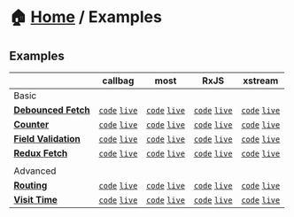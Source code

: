 # 🏠 [Home](../) / Examples

## Examples

<!-- prettier-ignore-start -->
| | callbag | most | RxJS | xstream |
| --- | --- | --- | --- | --- |
| Basic |
| **[Debounced Fetch](./debounced-fetch/README.md)** | [`code`](./debounced-fetch/callbag) [`live`](https://codesandbox.io/s/github/fanduel-oss/refract/tree/master/examples/debounced-fetch/callbag) | [`code`](./debounced-fetch/most) [`live`](https://codesandbox.io/s/github/fanduel-oss/refract/tree/master/examples/debounced-fetch/most) | [`code`](./debounced-fetch/rxjs) [`live`](https://codesandbox.io/s/github/fanduel-oss/refract/tree/master/examples/debounced-fetch/rxjs) | [`code`](./debounced-fetch/xstream) [`live`](https://codesandbox.io/s/github/fanduel-oss/refract/tree/master/examples/debounced-fetch/xstream) |
| **[Counter](./counter/README.md)** | [`code`](./counter/callbag) [`live`](https://codesandbox.io/s/github/fanduel-oss/refract/tree/master/examples/counter/callbag) | [`code`](./counter/most) [`live`](https://codesandbox.io/s/github/fanduel-oss/refract/tree/master/examples/counter/most) | [`code`](./counter/rxjs) [`live`](https://codesandbox.io/s/github/fanduel-oss/refract/tree/master/examples/counter/rxjs) | [`code`](./counter/xstream) [`live`](https://codesandbox.io/s/github/fanduel-oss/refract/tree/master/examples/counter/xstream) |
| **[Field Validation](./field-validation/README.md)** | [`code`](./field-validation/callbag) [`live`](https://codesandbox.io/s/github/fanduel-oss/refract/tree/master/examples/field-validation/callbag) | [`code`](./field-validation/most) [`live`](https://codesandbox.io/s/github/fanduel-oss/refract/tree/master/examples/field-validation/most) | [`code`](./field-validation/rxjs) [`live`](https://codesandbox.io/s/github/fanduel-oss/refract/tree/master/examples/field-validation/rxjs) | [`code`](./field-validation/xstream) [`live`](https://codesandbox.io/s/github/fanduel-oss/refract/tree/master/examples/field-validation/xstream) |
| **[Redux Fetch](./redux-fetch/README.md)** | [`code`](./redux-fetch/callbag) [`live`](https://codesandbox.io/s/github/fanduel-oss/refract/tree/master/examples/redux-fetch/callbag) | [`code`](./redux-fetch/most) [`live`](https://codesandbox.io/s/github/fanduel-oss/refract/tree/master/examples/redux-fetch/most) | [`code`](./redux-fetch/rxjs) [`live`](https://codesandbox.io/s/github/fanduel-oss/refract/tree/master/examples/redux-fetch/rxjs) | [`code`](./redux-fetch/xstream) [`live`](https://codesandbox.io/s/github/fanduel-oss/refract/tree/master/examples/redux-fetch/xstream) |
| |
| Advanced |
| **[Routing](./routing/README.md)** | [`code`](./routing/callbag) [`live`](https://codesandbox.io/s/github/fanduel-oss/refract/tree/master/examples/routing/callbag) | [`code`](./routing/most) [`live`](https://codesandbox.io/s/github/fanduel-oss/refract/tree/master/examples/routing/most) | [`code`](./routing/rxjs) [`live`](https://codesandbox.io/s/github/fanduel-oss/refract/tree/master/examples/routing/rxjs) | [`code`](./routing/xstream) [`live`](https://codesandbox.io/s/github/fanduel-oss/refract/tree/master/examples/routing/xstream) |
| **[Visit Time](./visit-time/README.md)** | [`code`](./visit-time/callbag) [`live`](https://codesandbox.io/s/github/fanduel-oss/refract/tree/master/examples/visit-time/callbag) | [`code`](./visit-time/most) [`live`](https://codesandbox.io/s/github/fanduel-oss/refract/tree/master/examples/visit-time/most) | [`code`](./visit-time/rxjs) [`live`](https://codesandbox.io/s/github/fanduel-oss/refract/tree/master/examples/visit-time/rxjs) | [`code`](./visit-time/xstream) [`live`](https://codesandbox.io/s/github/fanduel-oss/refract/tree/master/examples/visit-time/xstream) |
<!-- prettier-ignore-end -->
